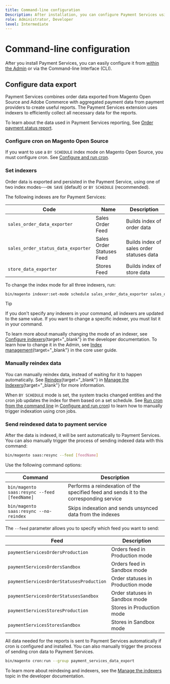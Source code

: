 ```yaml
---
title: Command-line configuration
Description: After installation, you can configure Payment Services using the Command-line Interface (CLI).
role: Administrator, Developer
level: Intermediate
---
```

# Command-line configuration

After you install Payment Services, you can easily configure it from [within the Admin](configure-admin.md) or via the Command-line Interface (CLI).

## Configure data export

Payment Services combines order data exported from Magento Open Source and Adobe Commerce with aggregated payment data from payment providers to create useful reports. The Payment Services extension uses indexers to efficiently collect all necessary data for the reports.

To learn about the data used in Payment Services reporting, See [Order payment status report](order-payment-status.md#data-used-in-the-report).

### Configure cron on Magento Open Source

If you want to use a `BY SCHEDULE` index mode on Magento Open Source, you must configure cron. See [Configure and run cron](https://devdocs.magento.com/guides/v2.4/config-guide/cli/config-cli-subcommands-cron.html).

### Set indexers

Order data is exported and persisted in the Payment Service, using one of two index modes---`ON SAVE` (default) or `BY SCHEDULE` (recommended).

The following indexes are for Payment Services:

|   Code    |   Name    |   Description    |
|    ---    |  ---  |  ---  |
|   `sales_order_data_exporter`    |   Sales Order Feed   |   Builds index of order data  |
|   `sales_order_status_data_exporter`    |   Sales Order Statuses Feed    |    Builds index of sales order statuses data   |
|   `store_data_exporter`    |   Stores Feed    |   Builds index of store data   |

To change the index mode for all three indexers, run:

``` bash
bin/magento indexer:set-mode schedule sales_order_data_exporter sales_order_status_data_exporter store_data_exporter
```

>[!TIP]
>
>If you don't specify any indexers in your command, all indexers are updated to the same value. If you want to change a specific indexer, you must list it in your command.

To learn more about manually changing the mode of an indexer, see [Configure indexers](https://devdocs.magento.com/guides/v2.4/config-guide/cli/config-cli-subcommands-index.html#configure-indexers){target="_blank"} in the developer documentation. To learn how to change it in the Admin, see [Index management](https://docs.magento.com/user-guide/system/index-management.html#change-the-index-mode){target="_blank"} in the core user guide.

### Manually reindex data

You can manually reindex data, instead of waiting for it to happen automatically. See [Reindex](https://devdocs.magento.com/guides/v2.4/config-guide/cli/config-cli-subcommands-index.html#reindex){target="_blank"} in [Manage the Indexers](https://devdocs.magento.com/guides/v2.4/config-guide/cli/config-cli-subcommands-index.html){target="_blank"} for more information.

When `BY SCHEDULE` mode is set, the system tracks changed entities and the cron job updates the index for them based on a set schedule. See [Run cron from the command line](https://devdocs.magento.com/guides/v2.4/config-guide/cli/config-cli-subcommands-cron.html#config-cli-cron-group-run) in [Configure and run cron](https://devdocs.magento.com/guides/v2.4/config-guide/cli/config-cli-subcommands-cron.html)) to learn how to manually trigger indexation using cron jobs.

### Send reindexed data to payment service

After the data is indexed, it will be sent automatically to Payment Services. You can also manually trigger the process of sending indexed data with this command:

``` bash
bin/magento saas:resync --feed [feedName]
```

Use the following command options:

|   Command    |   Description    |
|  ---  |  ---  |
|   `bin/magento saas:resync --feed [feedName]`    |   Performs a reindexation of the specified feed and sends it to the corresponding service   |
|   `bin/magento saas:resync --no-reindex`    |    Skips indexation and sends unsynced data from the indexes  |

The `--feed` parameter allows you to specify which feed you want to send:

|   Feed    |   Description    |
|  ---  |  ---  |
|    `paymentServicesOrdersProduction`   |   Orders feed in Production mode    |
|    `paymentServicesOrdersSandbox`    |   Orders feed in Sandbox mode    |
|    `paymentServicesOrderStatusesProduction`   |   Order statuses in Production mode    |
|    `paymentServicesOrderStatusesSandbox`   |   Order statuses in Sandbox mode    |
|    `paymentServicesStoresProduction`   |    Stores in Production mode   |
|    `paymentServicesStoresSandbox`  |   Stores in Sandbox mode    |

All data needed for the reports is sent to Payment Services automatically if cron is configured and installed. You can also manually trigger the process of sending cron data to Payment Services.

``` bash
bin/magento cron:run --group payment_services_data_export
```

To learn more about reindexing and indexers, see the [Manage the indexers](https://devdocs.magento.com/guides/v2.4/config-guide/cli/config-cli-subcommands-index.html) topic in the developer documentation.
